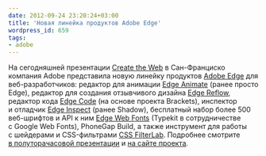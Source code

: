 ```yaml
---
date: 2012-09-24 23:20:24+03:00
title: 'Новая линейка продуктов Adobe Edge'
wordpress_id: 659
tags:
- adobe
---
```


На сегодняшней презентации [Create the Web][1] в Сан-Франциско компания Adobe представила новую линейку продуктов [Adobe Edge][2] для веб-разработчиков: редактор для анимации [Edge Animate][3] (ранее просто Edge), редактор для создания отзывчивого дизайна [Edge Reflow][4], редактор кода [Edge Code][5] (на основе проекта Brackets), инспектор и отладчик [Edge Inspect][6] (ранее Shadow), бесплатный набор более 500 веб-шрифтов и API к ним [Edge Web Fonts][7] (Typekit в сотрудничестве с Google Web Fonts), PhoneGap Build, а также инструмент для работы с шейдерами и CSS-фильтрами [CSS FilterLab][8]. Подробнее смотрите [в полуторачасовой презентации][9] и [на сайте проекта][10].

[1]: http://html.adobe.com/events/
[2]: http://html.adobe.com/edge/
[3]: http://html.adobe.com/edge/animate/
[4]: http://html.adobe.com/edge/reflow/
[5]: http://html.adobe.com/edge/code/
[6]: http://html.adobe.com/edge/inspect/
[7]: http://html.adobe.com/edge/webfonts/
[8]: http://html.adobe.com/webstandards/csscustomfilters/cssfilterlab/
[9]: http://html.adobe.com/events/
[10]: http://html.adobe.com/edge/

